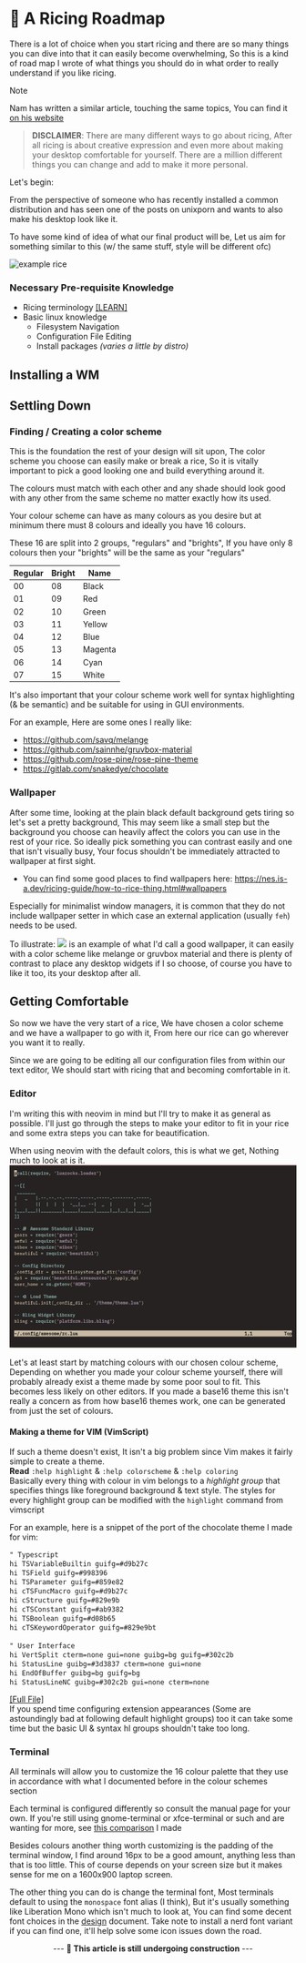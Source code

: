 # 🥟 A Ricing Roadmap

There is a lot of choice when you start ricing and there are so many things you can dive into that it can easily become overwhelming, So this is a kind of road map I wrote of what things you should do in what order to really understand if you like ricing. 

> [!NOTE]
> Nam has written a similar article, touching the same topics, You can find it [on his website](https://nam.is-a.dev/blog/ricing/)

> **DISCLAIMER**:  There are many different ways to go about ricing, After all ricing is about creative expression and even more about making your desktop comfortable for yourself. There are a million different things you can change and add to make it more personal.

Let's begin:

 From the perspective of someone who has recently installed a common distribution and has seen one of the posts on unixporn and wants to also make his desktop look like it.

To have some kind of idea of what our final product will be, Let us aim for something similar to this (w/ the same stuff, style will be different ofc)

![example rice](https://i.redd.it/ge6i053ncpb91.png)

### Necessary Pre-requisite Knowledge
- Ricing terminology [[LEARN]](./terminology)
- Basic linux knowledge
    - Filesystem Navigation
    - Configuration File Editing
    - Install packages *(varies a little by distro)*

## Installing a WM


## Settling Down

### Finding / Creating a color scheme
<!-- NEEDS A LOT OF WORK. -->
This is the foundation the rest of your design will sit upon, The color scheme you choose can easily make or break a rice, So it is vitally important to pick a good looking one and build everything around it.

The colours must match with each other and any shade should look good with any other from the same scheme no matter exactly how its used.

Your colour scheme can have as many colours as you desire but at minimum there must 8 colours and ideally you have 16 colours.

These 16 are split into 2 groups, "regulars" and "brights", If you have only 8 colours then your "brights" will be the same as your "regulars"

| Regular | Bright | Name  |
|---------|--------|-------|
| 00      | 08     | Black |
| 01      | 09     | Red   |
| 02      | 10     | Green |
| 03      | 11     | Yellow|
| 04      | 12     | Blue  |
| 05      | 13     | Magenta|
| 06      | 14     | Cyan  |
| 07      | 15     | White |

It's also important that your colour scheme work well for syntax highlighting (& be semantic) and be suitable for using in GUI environments.

For an example, Here are some ones I really like:
- https://github.com/savq/melange
- https://github.com/sainnhe/gruvbox-material
- https://github.com/rose-pine/rose-pine-theme
- https://gitlab.com/snakedye/chocolate

### Wallpaper

After some time, looking at the plain black default background gets tiring so let's set a pretty background, This may seem like a small step but the background you choose can heavily affect the colors you can use in the rest of your rice. So ideally pick something you can contrast easily and one that isn't visually busy, Your focus shouldn't be immediately attracted to wallpaper at first sight.
* You can find some good places to find wallpapers here: https://nes.is-a.dev/ricing-guide/how-to-rice-thing.html#wallpapers

Especially for minimalist window managers, it is common that they do not include wallpaper setter in which case an external application (usually `feh`) needs to be used.

To illustrate: 
![](https://media.discordapp.net/attachments/635625973764849684/998503072781320282/9_-_lmDxmn6.jpg?width=776&height=485)
 is an example of what I'd call a good wallpaper, it can easily with a color scheme like melange or gruvbox material and there is plenty of contrast to place any desktop widgets if I so choose, of course you have to like it too, its your desktop after all.

## Getting Comfortable

So now we have the very start of a rice, We have chosen a color scheme and we have a wallpaper to go with it, From here our rice can go wherever you want it to really.

Since we are going to be editing all our configuration files from within our text editor, We should start with ricing that and becoming comfortable in it.

### Editor
I'm writing this with neovim in mind but I'll try to make it as general as possible.
I'll just go through the steps to make your editor to fit in your rice and some extra steps you can take for beautification.

When using neovim with the default colors, this is what we get, Nothing much to look at is it.
![](../embed/editor0.png)

Let's at least start by matching colours with our chosen colour scheme, Depending on whether you made your colour scheme yourself, there will probably already exist a theme made by some poor soul to fit. This becomes less likely on other editors. If you made a base16 theme this isn't really a concern as from how base16 themes work, one can be generated from just the set of colours.

#### Making a theme for VIM (VimScript)
If such a theme doesn't exist, It isn't a big problem since Vim makes it fairly simple to create a theme.  
**Read** `:help highlight` & `:help colorscheme` & `:help coloring`  
Basically every thing with colour in vim belongs to a *highlight group* that specifies things like foreground background & text style. The styles for every highlight group can be modified with the `highlight` command from vimscript

For an example, here is a snippet of the port of the chocolate theme I made for vim:
```vimscript
" Typescript
hi TSVariableBuiltin guifg=#d9b27c
hi TSField guifg=#998396
hi TSParameter guifg=#859e82
hi cTSFuncMacro guifg=#d9b27c
hi cStructure guifg=#829e9b
hi cTSConstant guifg=#ab9382
hi TSBoolean guifg=#d08b65
hi cTSKeywordOperator guifg=#829e9bt

" User Interface
hi VertSplit cterm=none gui=none guibg=bg guifg=#302c2b
hi StatusLine guibg=#3d3837 cterm=none gui=none 
hi EndOfBuffer guibg=bg guifg=bg
hi StatusLineNC guibg=#302c2b gui=none cterm=none
```
[[Full File]](https://github.com/undefinedDarkness/rice/blob/master/.config/nvim/colors/chocolate.vim)  
If you spend time configuring extension appearances (Some are astoundingly bad at following default highlight groups) too it can take some time but the basic UI & syntax hl groups shouldn't take too long.

### Terminal
All terminals will allow you to customize the 16 colour palette that they use in accordance with what I documented before in the colour schemes section

Each terminal is configured differently so consult the manual page for your own.
If you're still using gnome-terminal or xfce-terminal or such and are wanting for more, see [this comparison](./terminal.html) I made

Besides colours another thing worth customizing is the padding of the terminal window, I find around 16px to be a good amount, anything less than that is too little. This of course depends on your screen size but it makes sense for me on a 1600x900 laptop screen.

The other thing you can do is change the terminal font, Most terminals default to using the `monospace` font alias (I think), But it's usually something like Liberation Mono which isn't much to look at, You can find some decent font choices in the [design](./design.html) document. Take note to install a nerd font variant if you can find one, it'll help solve some icon issues down the road.

<center>

--- **🚧 This article is still undergoing construction** ---

</center>